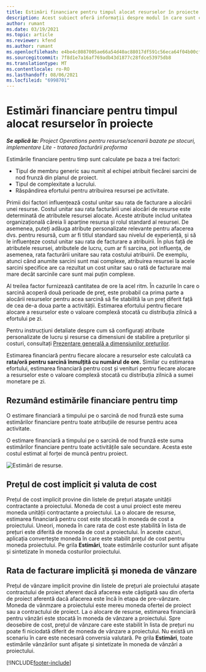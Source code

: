 ```yaml
---
title: Estimări financiare pentru timpul alocat resurselor în proiecte
description: Acest subiect oferă informații despre modul în care sunt calculate estimările financiare pentru timp.
author: rumant
ms.date: 03/19/2021
ms.topic: article
ms.reviewer: kfend
ms.author: rumant
ms.openlocfilehash: e4be4c8087005ae66a54d40ac88017df591c56eca64f04b00cf34b0e5a8a09ce
ms.sourcegitcommit: 7f8d1e7a16af769adb43d1877c28fdce53975db8
ms.translationtype: MT
ms.contentlocale: ro-RO
ms.lasthandoff: 08/06/2021
ms.locfileid: "6998701"
---
```

# <a name="financial-estimates-for-resource-time-on-projects"></a>Estimări financiare pentru timpul alocat resurselor în proiecte

_**Se aplică la:** Project Operations pentru resurse/scenarii bazate pe stocuri, implementare Lite - tratarea facturării proforma_

Estimările financiare pentru timp sunt calculate pe baza a trei factori: 

- Tipul de membru generic sau numit al echipei atribuit fiecărei sarcini de nod frunză din planul de proiect. 
- Tipul de complexitate a lucrului.
- Răspândirea efortului pentru atribuirea resursei pe activitate. 

Primii doi factori influențează costul unitar sau rata de facturare a alocării unei resurse. Costul unitar sau rata facturării unei alocări de resurse este determinată de atributele resursei alocate. Aceste atribute includ unitatea organizațională căreia îi aparține resursa și rolul standard al resursei. De asemenea, puteți adăuga atribute personalizate relevante pentru afacerea dvs. pentru resursă, cum ar fi titlul standard sau nivelul de experiență, și să le influențeze costul unitar sau rata de facturare a atribuirii.
În plus față de atributele resursei, atributele de lucru, cum ar fi sarcina, pot influența, de asemenea, rata facturării unitare sau rata costului atribuirii. De exemplu, atunci când anumite sarcini sunt mai complexe, atribuirea resursei la acele sarcini specifice are ca rezultat un cost unitar sau o rată de facturare mai mare decât sarcinile care sunt mai puțin complexe.   

Al treilea factor furnizează cantitatea de ore la acel ritm. În cazurile în care o sarcină acoperă două perioade de preț, este probabil ca prima parte a alocării resurselor pentru acea sarcină să fie stabilită la un preț diferit față de cea de-a doua parte a activității. Estimarea efortului pentru fiecare alocare a resurselor este o valoare complexă stocată cu distribuția zilnică a efortului pe zi.

Pentru instrucțiuni detaliate despre cum să configurați atribute personalizate de lucru și resurse ca dimensiuni de stabilire a prețurilor și costuri, consultați [Prezentare generală a dimensiunilor prețurilor](../pricing-costing/pricing-dimensions-overview.md).

Estimarea financiară pentru fiecare alocare a resurselor este calculată ca **rata/oră pentru sarcină înmulțită cu numărul de ore.**  Similar cu estimarea efortului, estimarea financiară pentru cost și venituri pentru fiecare alocare a resurselor este o valoare complexă stocată cu distribuția zilnică a sumei monetare pe zi. 

## <a name="summarizing-financial-estimates-for-time"></a>Rezumând estimările financiare pentru timp
O estimare financiară a timpului pe o sarcină de nod frunză este suma estimărilor financiare pentru toate atribuțiile de resurse pentru acea activitate.

O estimare financiară a timpului pe o sarcină de nod frunză este suma estimărilor financiare pentru toate activitățile sale secundare. Acesta este costul estimat al forței de muncă pentru proiect. 

![Estimări de resurse.](./media/navigation12.png)

## <a name="default-cost-price-and-cost-currency"></a>Prețul de cost implicit și valuta de cost

Prețul de cost implicit provine din listele de prețuri atașate unității contractante a proiectului. Moneda de cost a unui proiect este mereu moneda unității contractante a proiectului. La o alocare de resurse, estimarea financiară pentru cost este stocată în moneda de cost a proiectului. Uneori, moneda în care rata de cost este stabilită în lista de prețuri este diferită de moneda de cost a proiectului. În aceste cazuri, aplicația convertește moneda în care este stabilit prețul de cost pentru moneda proiectului. Pe grila **Estimări**, toate estimările costurilor sunt afișate și sintetizate în moneda costurilor proiectului. 

## <a name="default-bill-rate-and-sales-currency"></a>Rata de facturare implicită și moneda de vânzare

Prețul de vânzare implicit provine din listele de prețuri ale proiectului atașate contractului de proiect aferent dacă afacerea este câștigată sau din oferta de proiect aferentă dacă afacerea este încă în etapa de pre-vânzare. Moneda de vânmzare a proiectului este mereu moneda ofertei de proiect sau a contractului de proiect. La o alocare de resurse, estimarea financiară pentru vânzări este stocată în moneda de vânzare a proiectului. Spre deosebire de cost, prețul de vânzare care este stabilit în lista de prețuri nu poate fi niciodată diferit de moneda de vânzare a proiectului. Nu există un scenariu în care este necesară conversia valutară. Pe grila **Estimări**, toate estimările vânzărilor sunt afișate și sintetizate în moneda de vânzări a proiectului. 

[!INCLUDE[footer-include](../includes/footer-banner.md)]
